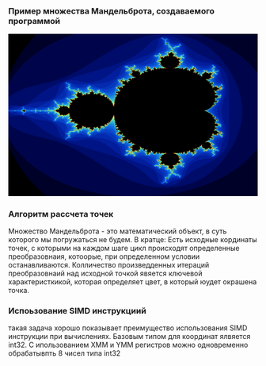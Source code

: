 ### Пример множества Мандельброта, создаваемого программой
![Пример множества Мандельброта, создаваемый программой](examples/mandelbrot.png)

### Алгоритм рассчета точек
Множество Мандельброта - это математический объект, в суть которого мы погружаться не будем. В кратце: Есть исходные кординаты точек, с которыми на каждом шаге цикл происходят определенные преобразовнаия, котоорые, при определенном условии останавливаются. Колличество произведденных итераций преобразовнаий над исходной точкой явяется ключевой характеристкикой, которая определяет цвет, в который юудет окрашена точка. 

### Испоьзование SIMD инструкциий
такая задача хорошо показывает преимущество использования SIMD инструкции при вычислениях. Базовым типом для координат ялвяется int32. С ипользованием XMM и YMM регистров можно одновременно обрабатывпть 8 чисел типа int32
